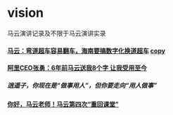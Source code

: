 # vision
马云演讲记录及不限于马云演讲实录
#### [马云：弯道超车容易翻车，海南要搞数字化换道超车](https://tech.sina.com.cn/i/2019-01-14/doc-ihqfskcn6963684.shtml) [copy](https://github.com/9527001/JackMa/blob/master/%E9%A9%AC%E4%BA%91%EF%BC%9A%E5%BC%AF%E9%81%93%E8%B6%85%E8%BD%A6%E5%AE%B9%E6%98%93%E7%BF%BB%E8%BD%A6%EF%BC%8C%E6%B5%B7%E5%8D%97%E8%A6%81%E6%90%9E%E6%95%B0%E5%AD%97%E5%8C%96%E6%8D%A2%E9%81%93%E8%B6%85%E8%BD%A6.md)
#### [阿里CEO张勇：6年前马云送我8个字 让我受用至今](http://www.sohu.com/a/288492900_649045)
##### 逍遥子，你现在是“做事用人”，但你要走向“用人做事”
#### [你好，马云老师！马云第四次“重回课堂”](https://tech.sina.com.cn/i/2019-01-13/doc-ihqfskcn6747708.shtml)
